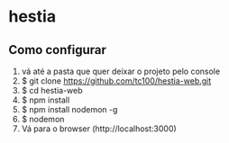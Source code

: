 # hestia

## Como configurar

1. vá até a pasta que quer deixar o projeto pelo console
2. $ git clone https://github.com/tc100/hestia-web.git
3. $ cd hestia-web
4. $ npm install
5. $ npm install nodemon -g
6. $ nodemon
7. Vá para o browser (http://localhost:3000)
